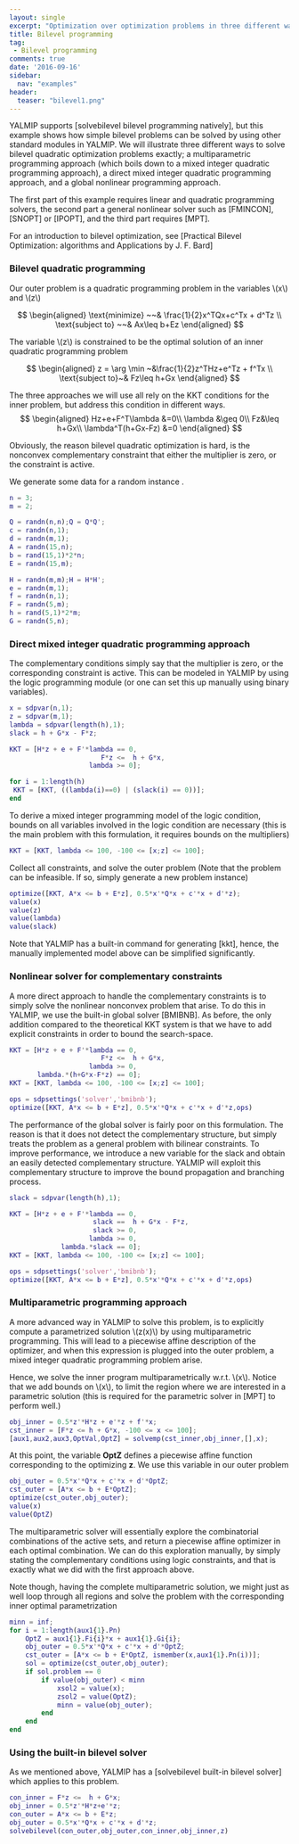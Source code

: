 ```yaml
---
layout: single
excerpt: "Optimization over optimization problems in three different ways."
title: Bilevel programming
tag:
 - Bilevel programming
comments: true
date: '2016-09-16'
sidebar:
  nav: "examples"
header:
  teaser: "bilevel1.png"
---
```


YALMIP supports [solvebilevel bilevel programming natively], but this example shows how simple bilevel problems can be solved by using other standard modules in YALMIP. We will illustrate three different ways to solve bilevel quadratic optimization problems exactly; a multiparametric programming approach (which boils down to a mixed integer quadratic programming approach), a direct mixed integer quadratic programming approach, and a global nonlinear programming approach.

The first part of this example requires linear and quadratic programming solvers, the second part a general nonlinear solver such as [FMINCON], [SNOPT] or [IPOPT], and the third part requires [MPT].

For an introduction to bilevel optimization, see [Practical Bilevel Optimization: algorithms and Applications by J. F. Bard]

### Bilevel quadratic programming

Our outer problem is a quadratic programming problem in the variables \\(x\\) and \\(z\\)

$$
\begin{aligned}
\text{minimize} ~~& \frac{1}{2}x^TQx+c^Tx + d^Tz \\
\text{subject to} ~~& Ax\leq b+Ez
\end{aligned}
$$

The variable \\(z\\) is constrained to be the optimal solution of an inner quadratic programming problem

$$
\begin{aligned}
z = \arg \min ~&\frac{1}{2}z^THz+e^Tz + f^Tx \\
\text{subject to}~& Fz\leq h+Gx
\end{aligned}
$$

The three approaches we will use all rely on the KKT conditions for the inner problem, but address this condition in different ways.
$$
\begin{aligned}
Hz+e+F^T\lambda &=0\\
\lambda &\geq 0\\
Fz&\leq h+Gx\\
\lambda^T(h+Gx-Fz) &=0
\end{aligned}
$$

Obviously, the reason bilevel quadratic optimization is hard, is the nonconvex complementary constraint that either the multiplier is zero, or the constraint is active.

We generate some data for a random instance .

````matlab
n = 3;
m = 2;

Q = randn(n,n);Q = Q*Q';
c = randn(n,1);
d = randn(m,1);
A = randn(15,n);
b = rand(15,1)*2*n;
E = randn(15,m);

H = randn(m,m);H = H*H';
e = randn(m,1);
f = randn(n,1);
F = randn(5,m);
h = rand(5,1)*2*m;
G = randn(5,n);
````

### Direct mixed integer quadratic programming approach

The complementary conditions simply say that the multiplier is zero, or the corresponding constraint is active. This can be modeled in YALMIP by using the logic programming module (or one can set this up manually using binary variables).

````matlab
x = sdpvar(n,1);
z = sdpvar(m,1);
lambda = sdpvar(length(h),1);
slack = h + G*x - F*z;

KKT = [H*z + e + F'*lambda == 0,
                       F*z <=  h + G*x,
                    lambda >= 0];

for i = 1:length(h)
 KKT = [KKT, ((lambda(i)==0) | (slack(i) == 0))];
end  
````

To derive a mixed integer programming model of the logic condition, bounds on all variables involved in the logic condition are necessary (this is the main problem with this formulation, it requires bounds on the multipliers)

````matlab
KKT = [KKT, lambda <= 100, -100 <= [x;z] <= 100];
````

Collect all constraints, and solve the outer problem (Note that the problem can be infeasible. If so, simply generate a new problem instance)

````matlab
optimize([KKT, A*x <= b + E*z], 0.5*x'*Q*x + c'*x + d'*z);
value(x)
value(z)
value(lambda)
value(slack)
````

Note that YALMIP has a built-in command for generating [kkt], hence, the manually implemented model above can be simplified significantly.

### Nonlinear solver for complementary constraints

A more direct approach to handle the complementary constraints is to simply solve the nonlinear nonconvex problem that arise. To do this in YALMIP, we use the built-in global solver [BMIBNB]. As before, the only addition compared to the theoretical KKT system is that we have to add explicit constraints in order to bound the search-space.

````matlab
KKT = [H*z + e + F'*lambda == 0,
                       F*z <=  h + G*x,
                    lambda >= 0,
       lambda.*(h+G*x-F*z) == 0];
KKT = [KKT, lambda <= 100, -100 <= [x;z] <= 100];

ops = sdpsettings('solver','bmibnb');
optimize([KKT, A*x <= b + E*z], 0.5*x'*Q*x + c'*x + d'*z,ops)
````
 
The performance of the global solver is fairly poor on this formulation. The reason is that it does not detect the complementary structure, but simply treats the problem as a general problem with bilinear constraints. To improve performance, we introduce a new variable for the slack and obtain an easily detected complementary structure. YALMIP will exploit this complementary structure to improve the bound propagation and branching process.

````matlab
slack = sdpvar(length(h),1);

KKT = [H*z + e + F'*lambda == 0,
                     slack ==  h + G*x - F*z,
                     slack >= 0,
                    lambda >= 0,                    
             lambda.*slack == 0];
KKT = [KKT, lambda <= 100, -100 <= [x;z] <= 100];

ops = sdpsettings('solver','bmibnb');
optimize([KKT, A*x <= b + E*z], 0.5*x'*Q*x + c'*x + d'*z,ops)
````

### Multiparametric programming approach

A more advanced way in YALMIP to solve this problem, is to explicitly compute a parametrized solution \\(z(x)\\) by using multiparametric programming. This will lead to a piecewise affine description of the optimizer, and when this expression is plugged into the outer problem, a mixed integer quadratic programming problem arise.

Hence, we solve the inner program multiparametrically w.r.t. \\(x\\). Notice that we add bounds on \\(x\\), to limit the region where we are interested in a parametric solution (this is required for the parametric solver in [MPT] to perform well.)

````matlab
obj_inner = 0.5*z'*H*z + e'*z + f'*x;
cst_inner = [F*z <= h + G*x, -100 <= x <= 100];
[aux1,aux2,aux3,OptVal,OptZ] = solvemp(cst_inner,obj_inner,[],x);
````

At this point, the variable **OptZ** defines a piecewise affine function corresponding to the optimizing **z**. We use this variable in our outer problem

````matlab
obj_outer = 0.5*x'*Q*x + c'*x + d'*OptZ;
cst_outer = [A*x <= b + E*OptZ];
optimize(cst_outer,obj_outer);
value(x)
value(OptZ)
````

The multiparametric solver will essentially explore the combinatorial combinations of the active sets, and return a piecewise affine optimizer in each optimal combination. We can do this exploration manually, by simply stating the complementary conditions using logic constraints, and that is exactly what we did with the first approach above.

Note though, having the complete multiparametric solution, we might just as well loop through all regions and solve the problem with the corresponding inner optimal parametrization

````matlab
minn = inf;
for i = 1:length(aux1{1}.Pn)    
    OptZ = aux1{1}.Fi{i}*x + aux1{1}.Gi{i};
    obj_outer = 0.5*x'*Q*x + c'*x + d'*OptZ;
    cst_outer = [A*x <= b + E*OptZ, ismember(x,aux1{1}.Pn(i))];
    sol = optimize(cst_outer,obj_outer);
    if sol.problem == 0
        if value(obj_outer) < minn
            xsol2 = value(x);
            zsol2 = value(OptZ);
            minn = value(obj_outer);
        end
    end
end
````

### Using the built-in bilevel solver

As we mentioned above, YALMIP has a [solvebilevel built-in bilevel solver] which applies to this problem.

````matlab
con_inner = F*z <=  h + G*x;
obj_inner = 0.5*z'*H*z+e'*z;
con_outer = A*x <= b + E*z;
obj_outer = 0.5*x'*Q*x + c'*x + d'*z;
solvebilevel(con_outer,obj_outer,con_inner,obj_inner,z)
````
